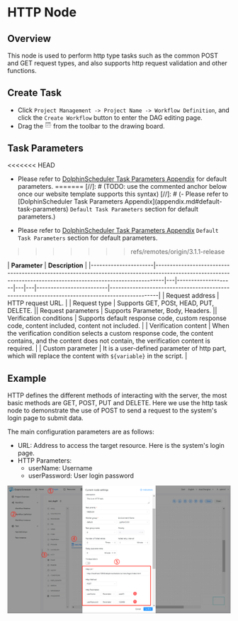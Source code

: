# HTTP Node

## Overview

This node is used to perform http type tasks such as the common POST and GET request types, and also supports http request validation and other functions.

## Create Task

- Click `Project Management -> Project Name -> Workflow Definition`, and click the `Create Workflow` button to enter the DAG editing page.
- Drag the <img src="../../../../img/tasks/icons/http.png" width="15"/> from the toolbar to the drawing board.

## Task Parameters

<<<<<<< HEAD
- Please refer to [DolphinScheduler Task Parameters Appendix](appendix.md#default-task-parameters) for default parameters.
=======
[//]: # (TODO: use the commented anchor below once our website template supports this syntax)
[//]: # (- Please refer to [DolphinScheduler Task Parameters Appendix]&#40;appendix.md#default-task-parameters&#41; `Default Task Parameters` section for default parameters.)

- Please refer to [DolphinScheduler Task Parameters Appendix](appendix.md) `Default Task Parameters` section for default parameters.
>>>>>>> refs/remotes/origin/3.1.1-release

|    **Parameter**     |                                                                        **Description**                                                                        |
|----------------------|---------------------------------------------------------------------------------------------------------------------------------------------------------------|---|--------------------|---|---|-------------------------|-----------------------------------------------------------------------------------------------|
| Request address      | HTTP request URL.                                                                                                                                             |
| Request type         | Supports GET, POSt, HEAD, PUT, DELETE.                                                                                                                           || Request parameters | Supports Parameter, Body, Headers. || Verification conditions | Supports default response code, custom response code, content included, content not included. |
| Verification content | When the verification condition selects a custom response code, the content contains, and the content does not contain, the verification content is required. |
| Custom parameter     | It is a user-defined parameter of http part, which will replace the content with `${variable}` in the script.                                                 |

## Example

HTTP defines the different methods of interacting with the server, the most basic methods are GET, POST, PUT and DELETE. Here we use the http task node to demonstrate the use of POST to send a request to the system's login page to submit data.

The main configuration parameters are as follows:

- URL: Address to access the target resource. Here is the system's login page.
- HTTP Parameters:
  - userName: Username
  - userPassword: User login password

![http_task](../../../../img/tasks/demo/http_task01.png)

